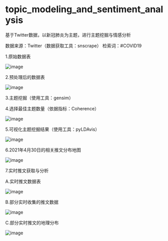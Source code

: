 # topic_modeling_and_sentiment_analysis
基于Twitter数据，以新冠肺炎为主题，进行主题挖掘与情感分析

数据来源：Twitter（数据获取工具：snscrape）
检索词：#COVID19

1.原始数据表

![image](https://user-images.githubusercontent.com/71856637/133883468-782a71c2-b39d-4cb2-bb2f-1a0e310c95a7.png)


2.预处理后的数据表

![image](https://user-images.githubusercontent.com/71856637/133883506-651ae6d9-b4e4-412b-b5b7-7e6e331528e2.png)

3.主题挖掘（使用工具：gensim）

4.选择最佳主题数量（依据指标：Coherence）

![image](https://user-images.githubusercontent.com/71856637/133883561-2bbab565-dac1-4782-b912-aeb83e4bd808.png)

5.可视化主题挖掘结果（使用工具：pyLDAvis）

![image](https://user-images.githubusercontent.com/71856637/133883640-c659997b-7a30-4e8f-8fcc-4c540eb55aae.png)

6.2021年4月30日的相关推文分布地图

![image](https://user-images.githubusercontent.com/71856637/133883702-da0740c0-b4d2-42a7-947e-310360c6b29b.png)

7.实时推文获取与分析

A.实时推文数据表

![image](https://user-images.githubusercontent.com/71856637/133883783-3140e652-54cd-4000-b00f-1ed718f86329.png)

B.部分实时收集的推文数据

![image](https://user-images.githubusercontent.com/71856637/133883842-62fa6afb-8e1f-4aed-a378-c96e96f3ab26.png)

C.部分实时推文的地理分布

![image](https://user-images.githubusercontent.com/71856637/133883905-2403d55d-be04-4a38-8560-5e6bf0fda4f4.png)
